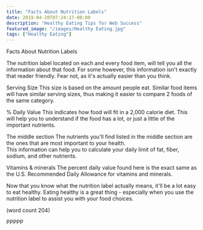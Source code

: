 ```yaml
---
title: "Facts About Nutrition Labels"
date: 2019-04-20T07:24:17-08:00
description: "Healthy Eating Tips for Web Success"
featured_image: "/images/Healthy Eating.jpg"
tags: ["Healthy Eating"]
---
```


Facts About Nutrition Labels

The nutrition label located on each and every food item, 
will tell you all the information about that food.  For
some however, this information isn't exactly that reader
friendly.  Fear not, as it's actually easier than you 
think.

Serving Size
This size is based on the amount people eat. Similar
food items will have similar serving sizes, thus making
it easier to compare 2 foods of the same category.

% Daily Value
This indicates how food will fit in a 2,000 calorie
diet.  This will help you to understand if the food
has a lot, or just a little of the important nutrients.

The middle section
The nutrients you'll find listed in the middle section
are the ones that are most important to your health.  
This information can help you to calculate your daily
limit of fat, fiber, sodium, and other nutrients.

Vitamins & minerals
The percent daily value found here is the exact same
as the U.S. Recommended Daily Allowance for vitamins 
and minerals.  

Now that you know what the nutrition label actually 
means, it'll be a lot easy to eat healthy.  Eating 
healthy is a great thing - especially when you use the
nutrition label to assist you with your food choices.

(word count 204)

PPPPP

